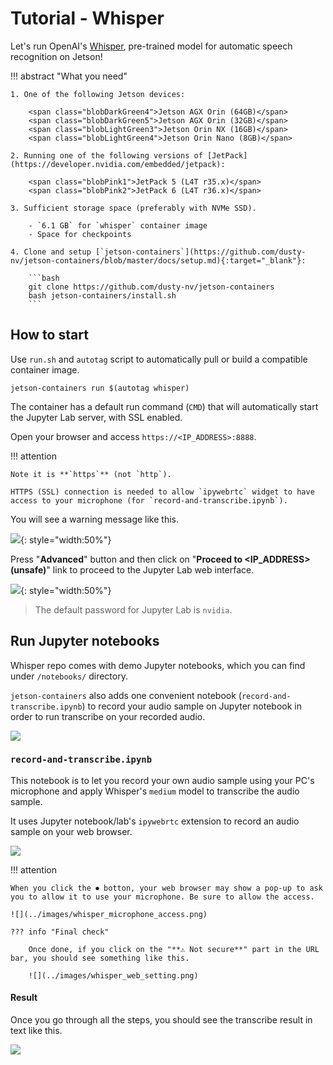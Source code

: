 # Tutorial - Whisper

Let's run OpenAI's [Whisper](https://github.com/openai/whisper), pre-trained model for automatic speech recognition on Jetson!

!!! abstract "What you need"

    1. One of the following Jetson devices:

        <span class="blobDarkGreen4">Jetson AGX Orin (64GB)</span>
        <span class="blobDarkGreen5">Jetson AGX Orin (32GB)</span>
        <span class="blobLightGreen3">Jetson Orin NX (16GB)</span>
        <span class="blobLightGreen4">Jetson Orin Nano (8GB)</span>

    2. Running one of the following versions of [JetPack](https://developer.nvidia.com/embedded/jetpack):

        <span class="blobPink1">JetPack 5 (L4T r35.x)</span>
        <span class="blobPink2">JetPack 6 (L4T r36.x)</span>

    3. Sufficient storage space (preferably with NVMe SSD).

        - `6.1 GB` for `whisper` container image
        - Space for checkpoints

    4. Clone and setup [`jetson-containers`](https://github.com/dusty-nv/jetson-containers/blob/master/docs/setup.md){:target="_blank"}:
    
		```bash
		git clone https://github.com/dusty-nv/jetson-containers
		bash jetson-containers/install.sh
		``` 

## How to start

Use `run.sh` and `autotag` script to automatically pull or build a compatible container image.

```
jetson-containers run $(autotag whisper)
```

The container has a default run command (`CMD`) that will automatically start the Jupyter Lab server, with SSL enabled.

Open your browser and access `https://<IP_ADDRESS>:8888`.

!!! attention

    Note it is **`https`** (not `http`).

    HTTPS (SSL) connection is needed to allow `ipywebrtc` widget to have access to your microphone (for `record-and-transcribe.ipynb`).


You will see a warning message like this.

![](../images/Chrome_ERR_CERT.png){: style="width:50%"}

Press "**Advanced**" button and then click on "**Proceed to <IP_ADDRESS> (unsafe)**" link to proceed to the Jupyter Lab web interface.

![](../images/Chrome_ERR_CERT_after_advanced.png){: style="width:50%"}

> The default password for Jupyter Lab is `nvidia`.

## Run Jupyter notebooks

Whisper repo comes with demo Jupyter notebooks, which you can find under `/notebooks/` directory.

`jetson-containers` also adds one convenient notebook (`record-and-transcribe.ipynb`) to record your audio sample on Jupyter notebook in order to run transcribe on your recorded audio. 

![](../images/whisper_jupyterlab_notebooks.png)

### `record-and-transcribe.ipynb`

This notebook is to let you record your own audio sample using your PC's microphone and apply Whisper's `medium` model to transcribe the audio sample.

It uses Jupyter notebook/lab's `ipywebrtc` extension to record an audio sample on your web browser.

![](../images/whisper_ipywebrtc_widget.png)

!!! attention

    When you click the ⏺ botton, your web browser may show a pop-up to ask you to allow it to use your microphone. Be sure to allow the access.

    ![](../images/whisper_microphone_access.png)

    ??? info "Final check"
    
        Once done, if you click on the "**⚠ Not secure**" part in the URL bar, you should see something like this.

        ![](../images/whisper_web_setting.png)

#### Result

Once you go through all the steps, you should see the transcribe result in text like this.

![](../images/whisper_transcribe_result.png)